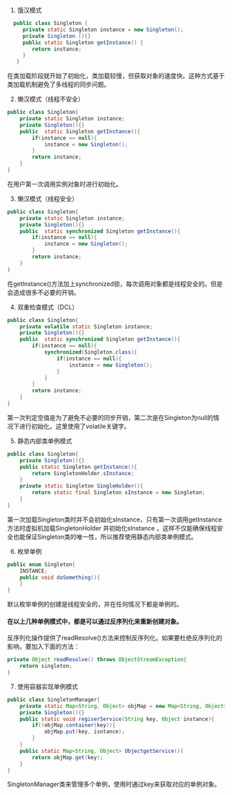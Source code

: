 1. 饿汉模式

```java
  public class Singleton {  
     private static Singleton instance = new Singleton();  
     private Singleton (){}
     public static Singleton getInstance() {  
     	return instance;  
     }  
   }
```
在类加载阶段就开始了初始化，类加载较慢，但获取对象的速度快。这种方式基于类加载机制避免了多线程的同步问题。

2. 懒汉模式（线程不安全）

```java
public class Singleton{
    private static Singleton instance;
    private Singleton(){}
    public  static Singleton getInstance(){
		if(instance == null){
			instance = new Singleton();
        }
        return instance;
    }
}
```

在用户第一次调用实例对象时进行初始化。

3. 懒汉模式（线程安全）

```java
public class Singleton{
    private static Singleton instance;
    private Singleton(){}
    public  static synchronized Singleton getInstance(){
		if(instance == null){
			instance = new Singleton();
        }
        return instance;
    }
}
```

在getInstance()方法加上synchronized锁，每次调用对象都是线程安全的。但是会造成很多不必要的开销。

4.  双重检查模式（DCL）

```java
public class Singleton{
    private volatile static Singleton instance;
    private Singleton(){}
    public  static synchronized Singleton getInstance(){
		if(instance == null){
			synchronized(Singleton.class){
				if(instance == null){
					instance = new Singleton();
                }
            }
        }
        return instance;
    }
}
```

第一次判定空值是为了避免不必要的同步开销，第二次是在Singleton为null的情况下进行初始化。这里使用了volatile关键字。

5. 静态内部类单例模式

```java
public class Singleton{
    private Singleton(){}
    public static Singleton getInstance(){
		return SingletonHolder.sInstance;
    }
    private static Singleton SingleHolder(){
		return static final Singleton sInstance = new Singleton;
    }
}
```

第一次加载Singleton类时并不会初始化sInstance，只有第一次调用getInstance方法时虚拟机加载SingletonHolder 并初始化sInstance ，这样不仅能确保线程安全也能保证Singleton类的唯一性，所以推荐使用静态内部类单例模式。

6. 枚举单例

```java
public enum Singleton{
    INSTANCE;
    public void doSomething(){
    }
}
```

默认枚举单例的创建是线程安全的，并在任何情况下都是单例的。

#### 在以上几种单例模式中，都是可以通过反序列化来重新创建对象。

反序列化操作提供了readResolve()方法来控制反序列化。如果要杜绝反序列化的影响，要加入下面的方法：

```java
private Object readResolve() throws ObjectStreamException{
	return singleton;
}
```

7. 使用容器实现单例模式

```java
public class SingletonManager{
    private static Map<String, Object> objMap = new Map<String, Object>;
    private Singleton(){}
    public static void regiserService(String key, Object instance){
		if(!objMap.container(key)){
			objMap.put(key, isntance);
        }
    }
    public static Map<String, Object> ObjectgetService(){
		return objMap.get(key);
    }
}
```

SingletonManager类来管理多个单例，使用时通过key来获取对应的单例对象。